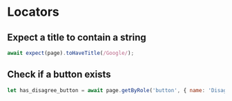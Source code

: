 # Locators


## Expect a title to contain a string
```js
await expect(page).toHaveTitle(/Google/);
```

## Check if a button exists
```js
let has_disagree_button = await page.getByRole('button', { name: 'Disagree' }).isVisible();
```
